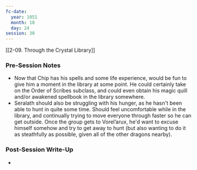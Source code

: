 ```yaml
---
fc-date:
  year: 1051
  month: 10
  day: 24
session: 30
---
```

 [[2-09. Through the Crystal Library]]

### Pre-Session Notes

* Now that Chip has his spells and some life experience, would be fun to give him a moment in the library at some point. He could certainly take on the Order of Scribes subclass, and could even obtain his magic quill and/or awakened spellbook in the library somewhere.
* Seralath should also be struggling with his hunger, as he hasn't been able to hunt in quite some time. Should feel uncomfortable while in the library, and continually trying to move everyone through faster so he can get outside. Once the group gets to Vorel’arux, he'd want to excuse himself somehow and try to get away to hunt (but also wanting to do it as steathfully as possible, given all of the other dragons nearby).

### Post-Session Write-Up

- 
